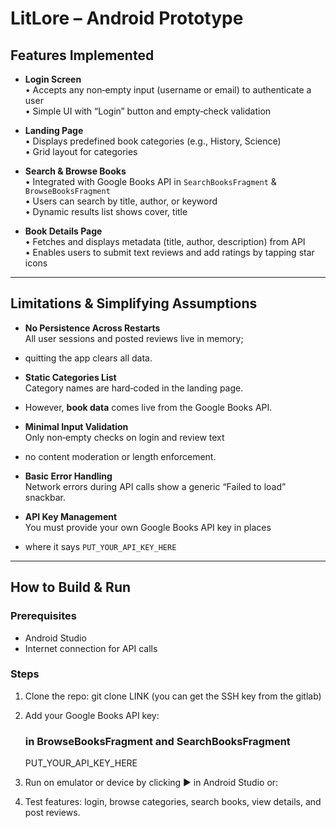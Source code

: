 
# LitLore – Android Prototype

## Features Implemented

- **Login Screen**  
  • Accepts any non‑empty input (username or email) to authenticate a user  
  • Simple UI with “Login” button and empty‑check validation

- **Landing Page**  
  • Displays predefined book categories (e.g., History, Science)  
  • Grid layout for categories

- **Search & Browse Books**  
  • Integrated with Google Books API in `SearchBooksFragment` & `BrowseBooksFragment`  
  • Users can search by title, author, or keyword  
  • Dynamic results list shows cover, title

- **Book Details Page**  
  • Fetches and displays metadata (title, author, description) from API  
  • Enables users to submit text reviews and add ratings by tapping star icons
  

---
## Limitations & Simplifying Assumptions

- **No Persistence Across Restarts**  
  All user sessions and posted reviews live in memory; 
- quitting the app clears all data.

- **Static Categories List**  
  Category names are hard‑coded in the landing page. 
- However, **book data** comes live from the Google Books API.

- **Minimal Input Validation**  
  Only non‑empty checks on login and review text
- no content moderation or length enforcement.

- **Basic Error Handling**  
  Network errors during API calls show a generic “Failed to load” snackbar.

- **API Key Management**  
  You must provide your own Google Books API key in places 
- where it says `PUT_YOUR_API_KEY_HERE`

---
## How to Build & Run

### Prerequisites
- Android Studio
- Internet connection for API calls

### Steps
1. Clone the repo:
   git clone LINK (you can get the SSH key from the gitlab)


2. Add your Google Books API key:
   
   ### in BrowseBooksFragment and SearchBooksFragment
   PUT_YOUR_API_KEY_HERE


3. Run on emulator or device by clicking ▶️ in Android Studio or:

6. Test features: login, browse categories, search books, view details, and post reviews.



